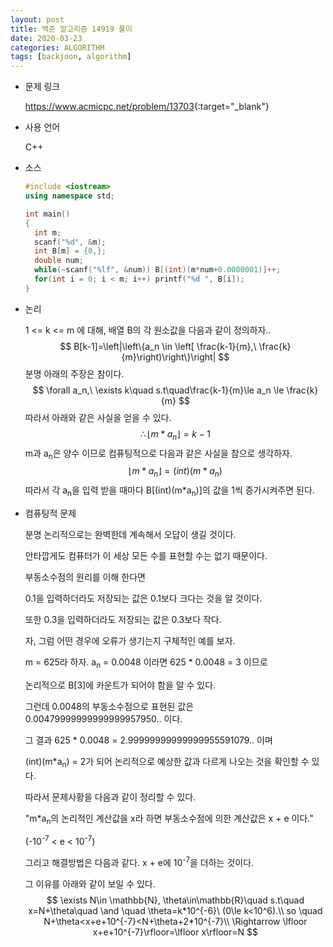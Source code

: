 ```yaml
---
layout: post
title: 백준 알고리즘 14919 풀이
date: 2020-03-23
categories: ALGORITHM
tags: [backjoon, algorithm]
---
```


* 문제 링크

  <https://www.acmicpc.net/problem/13703>{:target="_blank"}

* 사용 언어

  C++

* 소스

  ```c++
  #include <iostream>
  using namespace std;
  
  int main()
  {
  	int m;
  	scanf("%d", &m);
  	int B[m] = {0,};
  	double num;
  	while(~scanf("%lf", &num)) B[(int)(m*num+0.0000001)]++;
  	for(int i = 0; i < m; i++) printf("%d ", B[i]);
  }
  ```

* 논리

  1 <= k <= m 에 대해, 배열 B의 각 원소값을 다음과 같이 정의하자..
  $$
  B[k-1]=\left|\left\{a_n \in \left[ \frac{k-1}{m},\ \frac{k}{m}\right)\right\}\right|
  $$
  분명 아래의 주장은 참이다.
  $$
  \forall a_n,\ \exists k\quad s.t\quad\frac{k-1}{m}\le a_n \le \frac{k}{m}
  $$
  따라서 아래와 같은 사실을 얻을 수 있다.
  $$
  \therefore\lfloor m*a_n\rfloor=k-1
  $$
  m과 a<sub>n</sub>은 양수 이므로 컴퓨팅적으로 다음과 같은 사실을 참으로 생각하자.
  $$
  \lfloor m*a_n \rfloor=(int)(m*a_n)
  $$
  따라서 각 a<sub>n</sub>을 입력 받을 때마다 B[(int)(m*a<sub>n</sub>)]의 값을 1씩 증가시켜주면 된다.

* 컴퓨팅적 문제

  분명 논리적으로는 완벽한데 계속해서 오답이 생길 것이다. 

  안타깝게도 컴퓨터가 이 세상 모든 수를 표현할 수는 없기 때문이다.

  부동소수점의 원리를 이해 한다면 

  0.1을 입력하더라도 저장되는 값은 0.1보다 크다는 것을 알 것이다.

  또한 0.3을 입력하더라도 저장되는 값은 0.3보다 작다.

  

  자, 그럼 어떤 경우에 오류가 생기는지 구체적인 예를 보자.

  m = 625라 하자.  a<sub>n</sub> = 0.0048 이라면 625 * 0.0048 = 3 이므로

  논리적으로 B[3]에 카운트가 되어야 함을 알 수 있다.

  그런데 0.0048의 부동소수점으로 표현된 값은 0.00479999999999999957950.. 이다. 

  그 결과 625 * 0.0048 = 2.99999999999999955591079.. 이며

  (int)(m*a<sub>n</sub>) = 2가 되어 논리적으로 예상한 값과 다르게 나오는 것을 확인할 수 있다.

  

  따라서 문제사황을 다음과 같이 정리할 수 있다.

  "m*a<sub>n</sub>의 논리적인 계산값을 x라 하면 부동소수점에 의한 계산값은 x + e 이다."

  (-10<sup>-7</sup> < e < 10<sup>-7</sup>)

  그리고 해결방법은 다음과 같다. x + e에 10<sup>-7</sup>을 더하는 것이다.

  그 이유를 아래와 같이 보일 수 있다.
  $$
  \exists N\in \mathbb{N}, \theta\in\mathbb{R}\quad s.t\quad x=N+\theta\quad \and \quad \theta=k*10^{-6}\ (0\le k<10^6).\\
  so \quad N+\theta<x+e+10^{-7}<N+\theta+2*10^{-7}\\
  \Rightarrow \lfloor x+e+10^{-7}\rfloor=\lfloor x\rfloor=N
  $$
  
  
  
  
  